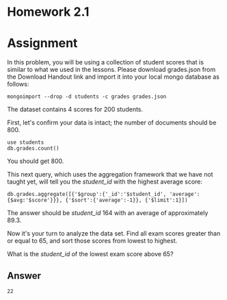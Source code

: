 # Homework 2.1

# Assignment

In this problem, you will be using a collection of student scores that is similar to what we used in the lessons. Please download grades.json from the Download Handout link and import it into your local mongo database as follows:

    mongoimport --drop -d students -c grades grades.json

The dataset contains 4 scores for 200 students.

First, let's confirm your data is intact; the number of documents should be 800.

    use students
    db.grades.count()

You should get 800.

This next query, which uses the aggregation framework that we have not taught yet, will tell you the *student_id* with the highest average score:

    db.grades.aggregate([{'$group':{'_id':'$student_id', 'average':{$avg:'$score'}}}, {'$sort':{'average':-1}}, {'$limit':1}])

The answer should be *student_id* 164 with an average of approximately 89.3.

Now it's your turn to analyze the data set. Find all exam scores greater than or equal to 65, and sort those scores from lowest to highest.

What is the *student_id* of the lowest exam score above 65?

## Answer

    22

